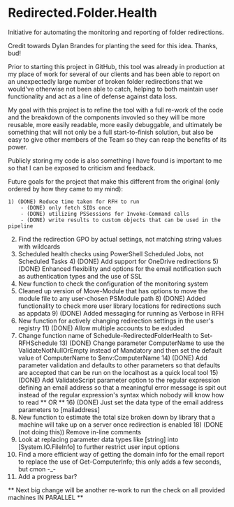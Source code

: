 # Redirected.Folder.Health
Initiative for automating the monitoring and reporting of folder redirections.

Credit towards Dylan Brandes for planting the seed for this idea.  Thanks, bud!

Prior to starting this project in GitHub, this tool was already in production at my place of work for several of our clients and has been able to report on an unexpectedly large number of broken folder redirections that we would've otherwise not been able to catch, helping to both maintain user functionality and act as a line of defense against data loss.

My goal with this project is to refine the tool with a full re-work of the code and the breakdown of the components invovled so they will be more reusable, more easily readable, more easily debuggable, and ultimately be something that will not only be a full start-to-finish solution, but also be easy to give other members of the Team so they can reap the benefits of its power.

Publicly storing my code is also something I have found is important to me so that I can be exposed to criticism and feedback.

Future goals for the project that make this different from the original (only ordered by how they came to my mind):

	1) (DONE) Reduce time taken for RFH to run
		- (DONE) only fetch SIDs once
		- (DONE) utilizing PSSessions for Invoke-Command calls
		- (DONE) write results to custom objects that can be used in the pipeline
2) Find the redirection GPO by actual settings, not matching string values with wildcards
3) Scheduled health checks using PowerShell Scheduled Jobs, not Scheduled Tasks
	4) (DONE) Add support for OneDrive redirections
	5) (DONE) Enhanced flexibility and options for the email notification such as authentication types and the use of SSL
6) New function to check the configuration of the monitoring system
7) Cleaned up version of Move-Module that has options to move the module file to any user-chosen PSModule path
	8) (DONE) Added functionality to check more user library locations for redirections such as appdata
	9) (DONE) Added messaging for running as Verbose in RFH
10) New function for actively changing redirection settings in the user's registry
	11) (DONE) Allow multiple accounts to be exluded
12) Change function name of Schedule-RedirectedFolderHealth to Set-RFHSchedule
	13) (DONE) Change parameter ComputerName to use the ValidateNotNullOrEmpty instead of Mandatory and then set the default value of ComputerName to $env:ComputerName
	14) (DONE) Add parameter validation and defaults to other parameters so that defaults are accepted that can be run on the localhost as a quick local tool
	15) (DONE) Add ValidateScript parameter option to the regular expression defining an email address so that a meaningful error message is spit out instead of the 	regular expression's syntax which nobody will know how to read
	** OR **
	16) (DONE) Just set the data type of the email address parameters to [mailaddress]
17) New function to estimate the total size broken down by library that a machine will take up on a server once redirection is enabled
	18) (DONE (not doing this)) Remove in-line comments
19) Look at replacing parameter data types like [string] into [System.IO.FileInfo] to further restrict user input options
20) Find a more efficient way of getting the domain info for the email report to replace the use of Get-ComputerInfo; this only adds a few seconds, but cmon -_-
21) Add a progress bar?

** Next big change will be another re-work to run the check on all provided machines IN PARALLEL **
